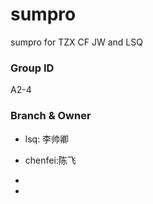 # sumpro

sumpro for TZX CF JW and LSQ



### Group ID

A2-4



### Branch & Owner


* lsq: 李帅卿

* chenfei:陈飞

* 

* 
